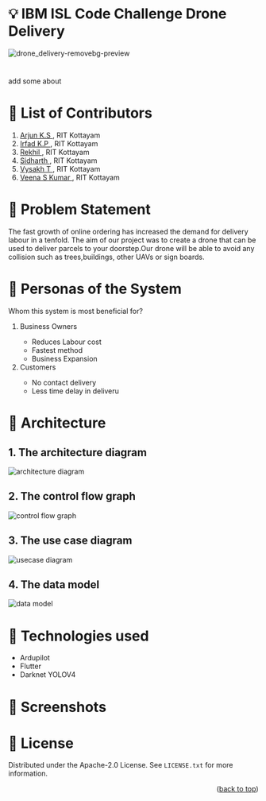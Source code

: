 
# :bulb: IBM ISL Code Challenge Drone Delivery
![drone_delivery-removebg-preview](https://user-images.githubusercontent.com/38048590/166652285-784d3b30-de2c-4d8f-9c23-7e0c7022fc41.png)

# 
add some about



# :brain: List of Contributors
1. <a href =  "https://github.com/Arjun-K-S">Arjun K.S </a>, RIT Kottayam
2. <a href =  "https://github.com/irfadkp">Irfad K.P </a>, RIT Kottayam
3. <a href =  "https://github.com/Rekhil-123">Rekhil </a>, RIT Kottayam
4. <a href =  "https://github.com/xidhu">Sidharth </a>, RIT Kottayam
5. <a href =  "https://github.com/Vysakh-T">Vysakh T </a>, RIT Kottayam
6. <a href =  "https://github.com/veenasnair18">Veena S Kumar </a>, RIT Kottayam

# :rocket: Problem Statement
The fast growth of online ordering has increased the demand for delivery labour in a tenfold. The aim of our project was to create a drone that can be used to deliver parcels to your doorstep.Our drone will be able to avoid any collision such as trees,buildings, other UAVs or sign boards.


# :bust_in_silhouette: Personas of the System
Whom this system is most beneficial for?
<ol>
  <li>Business Owners</li>
  <ul>
    <li>Reduces Labour cost</li>
    <li>Fastest method</li>
    <li>Business Expansion</li>
  </ul>
  <li>Customers</li>
  <ul>
    <li>No contact delivery</li>
    <li>Less time delay in deliveru</li>
  </ul>
</ol>



# :jigsaw: Architecture
## 1. The architecture diagram 
![architecture diagram](https://user-images.githubusercontent.com/38048590/166973102-932d4005-77f0-4f92-a1f2-9256fc40546a.jpg)


## 2. The control flow graph
![control flow graph](https://user-images.githubusercontent.com/38048590/166970670-5e95da42-0106-40de-b617-8733c44b203d.png)

## 3. The use case diagram
![usecase diagram](https://user-images.githubusercontent.com/38048590/166970713-177265e4-8b5e-4707-b9b3-a7a867bbbddc.jpeg)

## 4. The data model
![data model](https://user-images.githubusercontent.com/38048590/166970784-ea84fa89-2ad0-41fb-91f5-ef7edd5330b6.png)

# :floppy_disk: Technologies used
<ul>
  <li>Ardupilot</li>
  <li>Flutter</li>
  <li>Darknet YOLOV4</li>
</ul>

# :camera_flash: Screenshots


# :page_facing_up: License 

Distributed under the Apache-2.0  License. See `LICENSE.txt` for more information.

<p align="right">(<a href="#top">back to top</a>)</p>


